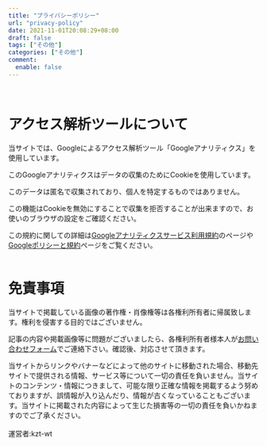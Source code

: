 ```yaml
---
title: "プライバシーポリシー"
url: "privacy-policy"
date: 2021-11-01T20:08:29+08:00
draft: false
tags: ["その他"]
categories: ["その他"]
comment:
  enable: false
---
```

<br />

# アクセス解析ツールについて
当サイトでは、Googleによるアクセス解析ツール「Googleアナリティクス」を使用しています。

このGoogleアナリティクスはデータの収集のためにCookieを使用しています。

このデータは匿名で収集されており、個人を特定するものではありません。

この機能はCookieを無効にすることで収集を拒否することが出来ますので、お使いのブラウザの設定をご確認ください。

この規約に関しての詳細は[Googleアナリティクスサービス利用規約](https://marketingplatform.google.com/about/analytics/terms/jp/)のページや[Googleポリシーと規約](https://policies.google.com/?hl=ja)ページをご覧ください。
<br />
<br />

# 免責事項
当サイトで掲載している画像の著作権・肖像権等は各権利所有者に帰属致します。権利を侵害する目的ではございません。

記事の内容や掲載画像等に問題がございましたら、各権利所有者様本人が[お問い合わせフォーム](https://docs.google.com/forms/d/e/1FAIpQLSdEn8XNwXYtv-aYtWCmorEKSfdrjcQulaoeShDXE29VgweR_w/viewform?usp=sf_link)でご連絡下さい。確認後、対応させて頂きます。

当サイトからリンクやバナーなどによって他のサイトに移動された場合、移動先サイトで提供される情報、サービス等について一切の責任を負いません。当サイトのコンテンツ・情報につきまして、可能な限り正確な情報を掲載するよう努めておりますが、誤情報が入り込んだり、情報が古くなっていることもございます。当サイトに掲載された内容によって生じた損害等の一切の責任を負いかねますのでご了承ください。
<br />
<br />
運営者:kzt-wt

